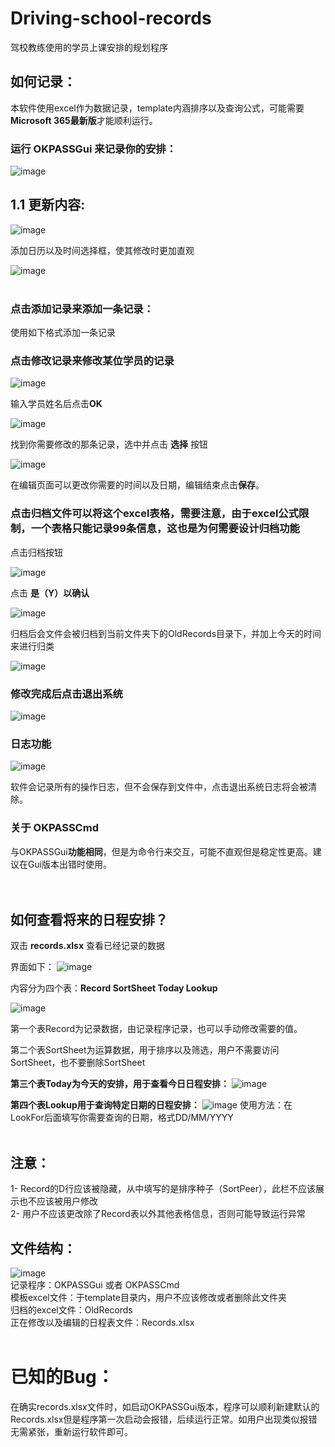 # Driving-school-records
驾校教练使用的学员上课安排的规划程序<br>

## 如何记录：<br>

本软件使用excel作为数据记录，template内涵排序以及查询公式，可能需要**Microsoft 365最新版**才能顺利运行。<br>

### 运行 OKPASSGui 来记录你的安排：<br>

![image](https://github.com/user-attachments/assets/1d5e4367-35ae-4c46-a87d-39fd0b84bace)<br>

## 1.1 更新内容:
![image](https://github.com/user-attachments/assets/396f3d80-f17d-4745-a980-d0cdff460ffe)<br>

添加日历以及时间选择框，使其修改时更加直观

![image](https://github.com/user-attachments/assets/7cff7e43-38fc-46ef-86e5-14f7fac7ea36)<br><br>

### 点击添加记录来添加一条记录：
使用如下格式添加一条记录

### 点击修改记录来修改某位学员的记录<br>

![image](https://github.com/user-attachments/assets/4bd95c1c-8b68-4315-b2bd-21862ebe5755)<br>

输入学员姓名后点击**OK**<br>

![image](https://github.com/user-attachments/assets/303d59b7-9e7f-43ce-817a-a42603856e3b)<br>

找到你需要修改的那条记录，选中并点击 **选择** 按钮<br>

![image](https://github.com/user-attachments/assets/94def7d5-2600-4caf-8ec3-a5d97d268441)<br>

在编辑页面可以更改你需要的时间以及日期，编辑结束点击**保存**。<br>

### 点击归档文件可以将这个excel表格，需要注意，由于excel公式限制，一个表格只能记录99条信息，这也是为何需要设计归档功能<br>

点击归档按钮<br>

![image](https://github.com/user-attachments/assets/d3f0e0e7-7f00-44f0-bf54-25a9f9ad552c)<br>

点击 **是（Y）以确认**

![image](https://github.com/user-attachments/assets/5d128919-4c9e-419d-8dd4-8ff6cb6b3fe8)<br>


归档后会文件会被归档到当前文件夹下的OldRecords目录下，并加上今天的时间来进行归类

![image](https://github.com/user-attachments/assets/747774c2-cb7f-4302-9882-82a8933cf8a7)<br>

### 修改完成后点击退出系统

![image](https://github.com/user-attachments/assets/d95a29c5-0871-44cb-ac14-edbcc5ec4016)<br>

### 日志功能
![image](https://github.com/user-attachments/assets/d689a388-b480-4021-8022-7eb55800e4ad)<br>


软件会记录所有的操作日志，但不会保存到文件中，点击退出系统日志将会被清除。<br>

### 关于 OKPASSCmd<br>
与OKPASSGui**功能相同**，但是为命令行来交互，可能不直观但是稳定性更高。建议在Gui版本出错时使用。<br><br><br>



## 如何查看将来的日程安排？<br>

双击 **records.xlsx** 查看已经记录的数据<br>

界面如下：
![image](https://github.com/user-attachments/assets/b4c32858-7327-4dd5-bb22-0b6c1d503b03)<br>

内容分为四个表：**Record SortSheet Today Lookup**<br>

![image](https://github.com/user-attachments/assets/795e0470-bce5-447a-ae37-2a6948c3dfcb)<br>

第一个表Record为记录数据，由记录程序记录，也可以手动修改需要的值。<br>

第二个表SortSheet为运算数据，用于排序以及筛选，用户不需要访问SortSheet，也不要删除SortSheet<br>

**第三个表Today为今天的安排，用于查看今日日程安排：**
![image](https://github.com/user-attachments/assets/8b32db8e-8e0c-42a8-99cc-138926f1bbfd)<br>

**第四个表Lookup用于查询特定日期的日程安排：**
![image](https://github.com/user-attachments/assets/608ee4f5-9a61-4831-8d5b-c24a25368b2a)
使用方法：在LookFor后面填写你需要查询的日期，格式DD/MM/YYYY <br><br>

## 注意：
1- Record的D行应该被隐藏，从中填写的是排序种子（SortPeer），此栏不应该展示也不应该被用户修改<br>
2- 用户不应该更改除了Record表以外其他表格信息，否则可能导致运行异常<br>

## 文件结构：
![image](https://github.com/user-attachments/assets/5d65a74a-d731-4fe8-8fea-1759819edd0a)<br>
记录程序：OKPASSGui 或者 OKPASSCmd<br>
模板excel文件：于template目录内，用户不应该修改或者删除此文件夹<br>
归档的excel文件：OldRecords<br>
正在修改以及编辑的日程表文件：Records.xlsx<br><br>


# 已知的Bug：
在确实records.xlsx文件时，如启动OKPASSGui版本，程序可以顺利新建默认的Records.xlsx但是程序第一次启动会报错，后续运行正常。如用户出现类似报错无需紧张，重新运行软件即可。












